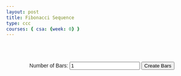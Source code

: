 ```yaml
---
layout: post
title: Fibonacci Sequence
type: ccc
courses: { csa: {week: 0} }
---
```


<style>
    body {
        margin: 0;
        font-family: Arial, sans-serif;
    }

    .sort-container {
        display: flex;
        justify-content: center;
        align-items: flex-end;
        background-color: #f0f0f0;
        white-space: nowrap;
    }

    .bar {
        position: relative;
        width: 30px;
        background-color: #3498db;
        margin: 0 2px;
        transition: height 0.3s ease, background-color 0.3s ease;
    }

    .bar-value {
        position: absolute;
        bottom: -20px; /* Adjust the value's position as needed */
        text-align: center;
        width: 100%;
        color: white;
    }

    #nForm {
        text-align: center;
        margin: 50px;
    }
</style>

<div class="sort-container">
    <!-- Bars will be dynamically added here -->
</div>


<form id="nForm">
    <label for="barCount">Number of Bars:</label>
    <input type="number" id="barCount" name="barCount" min="1" value="1">
    <button type="button" onclick="createBars()">Create Bars</button>
</form>

<div id="times"></div>

<script>
    function createBars() {
        var barCount = document.getElementById('barCount').value;
        var container = document.querySelector('.sort-container');
        var timeDiv = document.getElementById('times');
        container.innerHTML = '';

        var forLoopTime = measureExecutionTime(() => fibForLoop(barCount));
        var whileLoopTime = measureExecutionTime(() => fibWhileLoop(barCount));
        var recursionTime = measureExecutionTime(() => fibRecursion(barCount));

        for (var i = 1; i <= barCount; i++) {
            var bar = document.createElement('div');
            bar.className = 'bar';
            bar.id = 'bar' + i;

            // Limit the height to 400 pixels
            var fibonacciHeight = Math.min(fibonacci(i) * 10, 400);
            bar.style.height = `${fibonacciHeight}px`;

            var barValue = document.createElement('div');
            barValue.className = 'bar-value';
            barValue.innerHTML = fibonacci(i);
            bar.appendChild(barValue);

            container.appendChild(bar);
        }

        // Call the functions and display the times
        timeDiv.innerHTML = '';
        timeDiv.innerHTML = '<h2>ms = milliseconds</h2>';
        displayTime('fibForLoop', forLoopTime);
        displayTime('fibWhileLoop', whileLoopTime);
        displayTime('fibRecursion', recursionTime);
    }

    function displayTime(functionName, time) {
        var timeDiv = document.getElementById('times');
        var timeDisplay = document.createElement('div');
        timeDisplay.innerHTML = `${functionName}: ${time.toFixed(2)}ms`; // Display time in milliseconds with 2 decimal places
        timeDiv.appendChild(timeDisplay);
    }

    function measureExecutionTime(func) {
        var startTime = performance.now();
        func();
        var endTime = performance.now();
        return endTime - startTime;
    }

    // Just for creating the bars with an array
    function fibonacci(n) {
        if (n <= 1) return n;
        return fibonacci(n - 1) + fibonacci(n - 2);
    }

    // These functions are for seeing how long each way would have taken
    function fibForLoop(terms) {
        var a = 0, b = 1;
        for (var i = 2; i <= terms; i++) {
            var temp = a + b;
            a = b;
            b = temp;
        }
    }

    function fibWhileLoop(terms) {
        var a = 0, b = 1, i = 2;
        while (i <= terms) {
            var temp = a + b;
            a = b;
            b = temp;
            i++;
        }
    }

    function fibRecursion(terms) {
        function fibonacci(n) {
            if (n <= 1) {
                return n;
            } else {
                return fibonacci(n - 1) + fibonacci(n - 2);
            }
        }

        fibonacci(terms);
    }
</script>